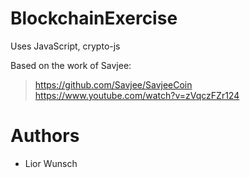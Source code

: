 # BlockchainExercise

Uses JavaScript, crypto-js

Based on the work of Savjee:</br>
> https://github.com/Savjee/SavjeeCoin</br>
> https://www.youtube.com/watch?v=zVqczFZr124

# Authors
- Lior Wunsch
